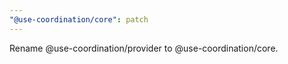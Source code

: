 ```yaml
---
"@use-coordination/core": patch
---
```


Rename @use-coordination/provider to @use-coordination/core.

